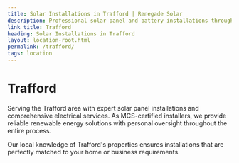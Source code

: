 ```yaml
---
title: Solar Installations in Trafford | Renegade Solar
description: Professional solar panel and battery installations throughout Trafford. Local MCS-certified installer with outstanding customer service and comprehensive electrical expertise.
link_title: Trafford
heading: Solar Installations in Trafford
layout: location-root.html
permalink: /trafford/
tags: location
---
```


# Trafford

Serving the Trafford area with expert solar panel installations and comprehensive electrical services. As MCS-certified installers, we provide reliable renewable energy solutions with personal oversight throughout the entire process.

Our local knowledge of Trafford's properties ensures installations that are perfectly matched to your home or business requirements.